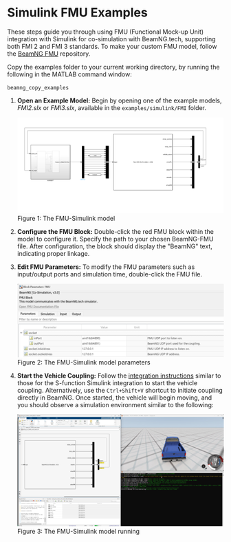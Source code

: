 # Simulink FMU Examples

These steps guide you through using FMU (Functional Mock-up Unit) integration with Simulink for co-simulation with BeamNG.tech, supporting both FMI 2 and FMI 3 standards. To make your custom FMU model, follow the [BeamNG FMU](https://github.com/BeamNG/BeamNG-FMU) repository. 

Copy the examples folder to your current working directory, by running the following in the MATLAB command window:

```
beamng_copy_examples
```

1. **Open an Example Model:**
   Begin by opening one of the example models, *FMI2.slx* or *FMI3.slx*, available in the `examples/simulink/FMI` folder.

   ![FMU-Simulink Model](media/FMI.png)
    Figure 1: The FMU-Simulink model

2. **Configure the FMU Block:**
   Double-click the red FMU block within the model to configure it. Specify the path to your chosen BeamNG-FMU file. After configuration, the block should display the "BeamNG" text, indicating proper linkage.

3. **Edit FMU Parameters:**
   To modify the FMU parameters such as input/output ports and simulation time, double-click the FMU file. 

   ![FMU Parameters](media/fmu_parameters.png)
    Figure 2: The FMU-Simulink model parameters

4. **Start the Vehicle Coupling:**
   Follow the [integration instructions](introduction.md#231-run-beamng-fmi-in-simulink) similar to those for the S-function Simulink integration to start the vehicle coupling. Alternatively, use the `Ctrl+Shift+V` shortcut to initiate coupling directly in BeamNG. Once started, the vehicle will begin moving, and you should observe a simulation environment similar to the following:

   ![Running FMU-Simulink Integration](media/fmu_simulink_running.jpg)
    Figure 3: The FMU-Simulink model running
